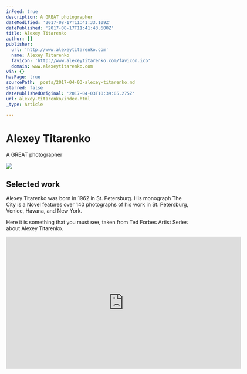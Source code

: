 ```yaml
---
inFeed: true
description: A GREAT photographer
dateModified: '2017-08-17T11:41:33.109Z'
datePublished: '2017-08-17T11:41:43.600Z'
title: Alexey Titarenko
author: []
publisher:
  url: 'http://www.alexeytitarenko.com'
  name: Alexey Titarenko
  favicon: 'http://www.alexeytitarenko.com/favicon.ico'
  domain: www.alexeytitarenko.com
via: {}
hasPage: true
sourcePath: _posts/2017-04-03-alexey-titarenko.md
starred: false
datePublishedOriginal: '2017-04-03T10:39:05.275Z'
url: alexey-titarenko/index.html
_type: Article

---
```

# Alexey Titarenko

A GREAT photographer

<article style=""><img src="https://s3-us-west-2.amazonaws.com/the-grid-img/p/11c7e262253dc08f4d42af60227e98a0a7826e03" /><h1>Selected work</h1><p>Alexey Titarenko was born in 1962 in St. Petersburg. His monograph The City is a Novel features over 140 photographs of his work in St. Petersburg, Venice, Havana, and New York.</p></article>

Here it is something that you must see, taken from Ted Forbes Artist Series about Alexey Titarenko. 

<iframe src="https://cdn.embedly.com/widgets/media.html?src=https%3A%2F%2Fwww.youtube.com%2Fembed%2Fvideoseries%3Flist%3DPLGEE7pGLuppS6Wn-FHetQPfo0QbeDiTYe&amp;url=http%3A%2F%2Fwww.youtube.com%2Fwatch%3Fv%3DwhoZ8SRgi2s&amp;image=https%3A%2F%2Fi.ytimg.com%2Fvi%2FwhoZ8SRgi2s%2Fhqdefault.jpg&amp;key=b7d04c9b404c499eba89ee7072e1c4f7&amp;type=text%2Fhtml&amp;schema=youtube" width="640" height="360" scrolling="no" frameborder="0" allowfullscreen="" style=""></iframe>